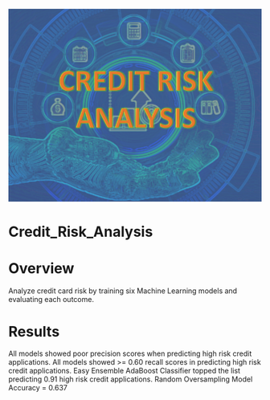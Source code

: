 ![](resourcesCR/CRA0.png) 

# Credit_Risk_Analysis

# Overview
Analyze credit card risk by training six Machine Learning models and evaluating each outcome.

# Results
All models showed poor precision scores when predicting high risk credit applications.
All models showed >= 0.60 recall scores in predicting high risk credit applications.
Easy Ensemble AdaBoost Classifier topped the list predicting 0.91 high risk credit applications.
Random Oversampling
Model Accuracy = 0.637
